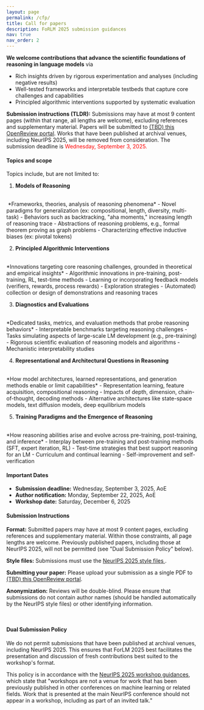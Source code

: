 ```yaml
---
layout: page
permalink: /cfp/
title: Call for papers
description: FoRLM 2025 submission guidances
nav: true
nav_order: 2
---
```


**We welcome contributions that advance the scientific foundations of reasoning in language models** via
- Rich insights driven by rigorous experimentation and analyses (including negative results)
- Well-tested frameworks and interpretable testbeds that capture core challenges and capabilities
- Principled algorithmic interventions supported by systematic evaluation

**Submission instructions (TLDR):** Submissions may have at most 9 content pages (within that range, all lengths are welcome), excluding references and supplementary material.
Papers will be submitted to <a href="https://openreview.net/">(TBD) this OpenReview portal</a>.
Works that have been published at archival venues, including NeurIPS 2025, will be removed from consideration.
The submission deadline is <span style="color:red">Wednesday, September 3, 2025.</span>

#### Topics and scope

Topics include, but are not limited to:

1. **Models of Reasoning**
<br>
  &nbsp;*Frameworks, theories, analysis of reasoning phenomena*
  - Novel paradigms for generalization (ex: compositional, length, diversity, multi-task)
  - Behaviors such as backtracking, "aha moments," increasing length of reasoning trace
  - Abstractions of reasoning problems, e.g., formal theorem proving as graph problems
  - Characterizing effective inductive biases (ex: pivotal tokens)

2. **Principled Algorithmic Interventions**
<br>
*Innovations targeting core reasoning challenges, grounded in theoretical and empirical insights*
  - Algorithmic innovations in pre-training, post-training, RL, test-time methods
  - Learning or incorporating feedback models (verifiers, rewards, process rewards)
  - Exploration strategies
  - (Automated) collection or design of demonstrations and reasoning traces 

3. **Diagnostics and Evaluations**
<br>
*Dedicated tasks, metrics, and evaluation methods that probe reasoning behaviors*
  - Interpretable benchmarks targeting reasoning challenges
  - Tasks simulating aspects of large-scale LM development (e.g., pre-training)
  - Rigorous scientific evaluation of reasoning models and algorithms
  - Mechanistic interpretability studies

4. **Representational and Architectural Questions in Reasoning**
<br>
*How model architectures, learned representations, and generation methods enable or limit capabilities*
  - Representation learning, feature acquisition, compositional reasoning
  - Impacts of depth, dimension, chain-of-thought, decoding methods
  - Alternative architectures like state-space models, text diffusion models, deep equilibrium models

5. **Training Paradigms and the Emergence of Reasoning**
<br>
*How reasoning abilities arise and evolve across pre-training, post-training, and inference*
  - Interplay between pre-training and post-training methods (SFT, expert iteration, RL)
  - Test-time strategies that best support reasoning for an LM
  - Curriculum and continual learning 
  - Self-improvement and self-verification


#### Important Dates

- **Submission deadline:** Wednesday, September 3, 2025, AoE
- **Author notification:** Monday, September 22, 2025, AoE
- **Workshop date:** Saturday, December 6, 2025


#### Submission Instructions

**Format:** Submitted papers may have at most 9 content pages, excluding references and supplementary material.
Within those constraints, all page lengths are welcome.
Previously published papers, including those at NeurIPS 2025, will not be permitted (see "Dual Submission Policy" below).

**Style files:** Submissions must use the <a href="https://media.neurips.cc/Conferences/NeurIPS2025/Styles.zip"> NeurIPS 2025 style files </a>.

**Submitting your paper:** Please upload your submission as a single PDF to <a href="https://openreview.net/">(TBD) this OpenReview portal</a>. 

**Anonymization:** Reviews will be double-blind. Please ensure that submissions do not contain author names (should be handled automatically by the NeurIPS style files) or other identifying information.

<br>

#### Dual Submission Policy

We do not permit submissions that have been published at archival venues, including NeurIPS 2025.
This ensures that ForLM 2025 best facilitates the presentation and discussion of fresh contributions best suited to the workshop's format.

This policy is in accordance with the
<a href="https://neurips.cc/Conferences/2025/CallForWorkshopsGuidance">NeurIPS 2025 workshop guidances</a>, which state that "workshops are not a venue for work that has been previously published in other conferences on machine learning or related fields. Work that is presented at the main NeurIPS conference should not appear in a workshop, including as part of an invited talk."

